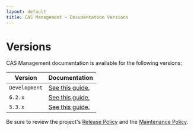 ```yaml
---
layout: default
title: CAS Management - Documentation Versions
---
```


# Versions

CAS Management documentation is available for the following versions:


| Version                | Documentation
|------------------------|---------------------------------------------
| `Development`          | [See this guide.](development/index.html)
| `6.2.x`                | [See this guide.](6.2.x/index.html)
| `5.3.x`                | [See this guide.](5.3.x/index.html)

Be sure to review the project's [Release Policy](developer/Release-Policy.html) 
and the [Maintenance Policy](developer/Maintenance-Policy.html).
